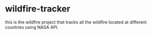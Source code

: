 # wildfire-tracker

this is the wildfire project that tracks all the wildfire located at different countries using NASA API.
